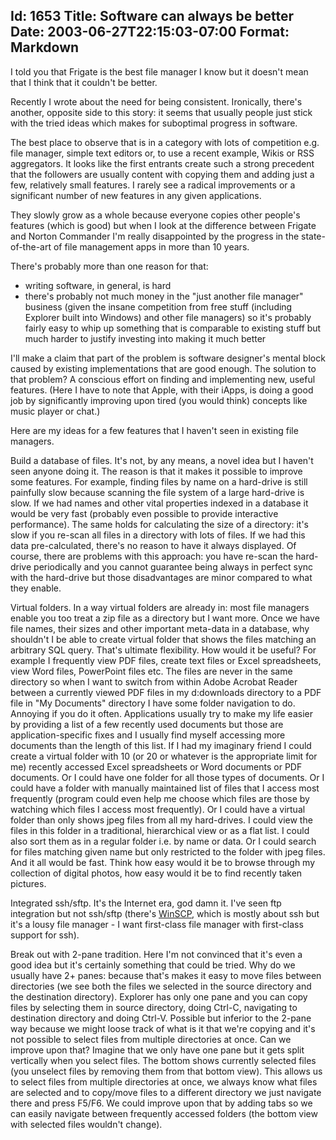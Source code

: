 Id: 1653
Title: Software can always be better
Date: 2003-06-27T22:15:03-07:00
Format: Markdown
--------------
I told you that Frigate is the best file manager I know but it doesn't
mean that I think that it couldn't be better.

Recently I wrote about the need for being consistent. Ironically,
there's another, opposite side to this story: it seems that usually
people just stick with the tried ideas which makes for suboptimal
progress in software.

The best place to observe that is in a category with lots of competition
e.g. file manager, simple text editors or, to use a recent example,
Wikis or RSS aggregators. It looks like the first entrants create such a
strong precedent that the followers are usually content with copying
them and adding just a few, relatively small features. I rarely see a
radical improvements or a significant number of new features in any
given applications.

They slowly grow as a whole because everyone copies other people's
features (which is good) but when I look at the difference between
Frigate and Norton Commander I'm really disappointed by the progress in
the state-of-the-art of file management apps in more than 10 years.

There's probably more than one reason for that:

-   writing software, in general, is hard
-   there's probably not much money in the "just another file manager"
    business (given the insane competition from free stuff (including
    Explorer built into Windows) and other file managers) so it's
    probably fairly easy to whip up something that is comparable to
    existing stuff but much harder to justify investing into making it
    much better

I'll make a claim that part of the problem is software designer's mental
block caused by existing implementations that are good enough. The
solution to that problem? A conscious effort on finding and implementing
new, useful features. (Here I have to note that Apple, with their iApps,
is doing a good job by significantly improving upon tired (you would
think) concepts like music player or chat.)

Here are my ideas for a few features that I haven't seen in existing
file managers.

Build a database of files. It's not, by any means, a novel idea but I
haven't seen anyone doing it. The reason is that it makes it possible to
improve some features. For example, finding files by name on a
hard-drive is still painfully slow because scanning the file system of a
large hard-drive is slow. If we had names and other vital properties
indexed in a database it would be very fast (probably even possible to
provide interactive performance). The same holds for calculating the
size of a directory: it's slow if you re-scan all files in a directory
with lots of files. If we had this data pre-calculated, there's no
reason to have it always displayed. Of course, there are problems with
this approach: you have re-scan the hard-drive periodically and you
cannot guarantee being always in perfect sync with the hard-drive but
those disadvantages are minor compared to what they enable.

Virtual folders. In a way virtual folders are already in: most file
managers enable you too treat a zip file as a directory but I want more.
Once we have file names, their sizes and other important meta-data in a
database, why shouldn't I be able to create virtual folder that shows
the files matching an arbitrary SQL query. That's ultimate flexibility.
How would it be useful? For example I frequently view PDF files, create
text files or Excel spreadsheets, view Word files, PowerPoint files etc.
The files are never in the same directory so when I want to switch from
within Adobe Acrobat Reader between a currently viewed PDF files in my
d:downloads directory to a PDF file in "My Documents" directory I have
some folder navigation to do. Annoying if you do it often. Applications
usually try to make my life easier by providing a list of a few recently
used documents but those are application-specific fixes and I usually
find myself accessing more documents than the length of this list. If I
had my imaginary friend I could create a virtual folder with 10 (or 20
or whatever is the appropriate limit for me) recently accessed Excel
spreadsheets or Word documents or PDF documents. Or I could have one
folder for all those types of documents. Or I could have a folder with
manually maintained list of files that I access most frequently (program
could even help me choose which files are those by watching which files
I access most frequently). Or I could have a virtual folder than only
shows jpeg files from all my hard-drives. I could view the files in this
folder in a traditional, hierarchical view or as a flat list. I could
also sort them as in a regular folder i.e. by name or data. Or I could
search for files matching given name but only restricted to the folder
with jpeg files. And it all would be fast. Think how easy would it be to
browse through my collection of digital photos, how easy would it be to
find recently taken pictures.

Integrated ssh/sftp. It's the Internet era, god damn it. I've seen ftp
integration but not ssh/sftp (there's
[WinSCP](http://winscp.vse.cz/eng/), which is mostly about ssh but it's
a lousy file manager - I want first-class file manager with first-class
support for ssh).

Break out with 2-pane tradition. Here I'm not convinced that it's even a
good idea but it's certainly something that could be tried. Why do we
usually have 2+ panes: because that's makes it easy to move files
between directories (we see both the files we selected in the source
directory and the destination directory). Explorer has only one pane and
you can copy files by selecting them in source directory, doing Ctrl-C,
navigating to destination directory and doing Ctrl-V. Possible but
inferior to the 2-pane way because we might loose track of what is it
that we're copying and it's not possible to select files from multiple
directories at once. Can we improve upon that? Imagine that we only have
one pane but it gets split vertically when you select files. The bottom
shows currently selected files (you unselect files by removing them from
that bottom view). This allows us to select files from multiple
directories at once, we always know what files are selected and to
copy/move files to a different directory we just navigate there and
press F5/F6. We could improve upon that by adding tabs so we can easily
navigate between frequently accessed folders (the bottom view with
selected files wouldn't change).
